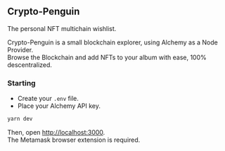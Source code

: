 ## Crypto-Penguin

The personal NFT multichain wishlist.

Crypto-Penguin is a small blockchain explorer, using Alchemy as a Node Provider.
<br/>
Browse the Blockchain and add NFTs to your album with ease, 100% descentralized.

### Starting

- Create your `.env` file.
- Place your Alchemy API key.

```bash
yarn dev
```

Then, open [http://localhost:3000](http://localhost:3000).
<br/>
The Metamask browser extension is required.
